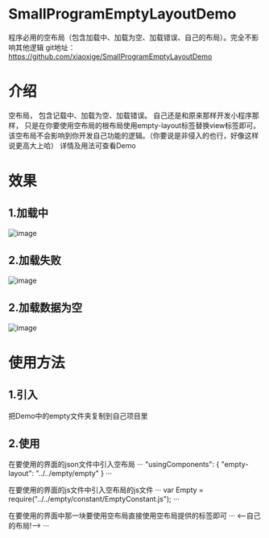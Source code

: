 # SmallProgramEmptyLayoutDemo
程序必用的空布局（包含加载中、加载为空、加载错误、自己的布局）。完全不影响其他逻辑
git地址：https://github.com/xiaoxige/SmallProgramEmptyLayoutDemo

# 介绍
  空布局， 包含记载中、加载为空、加载错误。 自己还是和原来那样开发小程序那样， 只是在你要使用空布局的根布局使用empty-layout标签替换view标签即可。该空布局不会影响到你开发自己功能的逻辑。（你要说是非侵入的也行，好像这样说更高大上哈）
  详情及用法可查看Demo
  
# 效果
## 1.加载中
  ![image](https://github.com/xiaoxige/SmallProgramEmptyLayoutDemo/raw/master/Screenshots/loading.png)
## 2.加载失败
  ![image](https://github.com/xiaoxige/SmallProgramEmptyLayoutDemo/raw/master/Screenshots/error.png)
## 2.加载数据为空
  ![image](https://github.com/xiaoxige/SmallProgramEmptyLayoutDemo/raw/master/Screenshots/empty.png)
  
# 使用方法
## 1.引入
  把Demo中的empty文件夹复制到自己项目里
## 2.使用
  在要使用的界面的json文件中引入空布局
···
  "usingComponents": {
    "empty-layout": "../../empty/empty"
  }
···

  在要使用的界面的js文件中引入空布局的js文件
···
  var Empty = require("../../empty/constant/EmptyConstant.js");
···

  在要使用的界面中那一块要使用空布局直接使用空布局提供的标签即可
···
  <empty-layout bindemptyevent="emptyCallback" emptyType="{{emptyType}}" loadingTransparent="{{false}}">
  	<--自己的布局!-->
    <view>
	</view>
  </empty-layout>
···
  